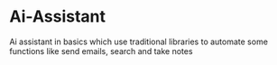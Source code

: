 # Ai-Assistant
Ai assistant in basics which use traditional libraries to automate some functions like send emails, search and take notes 
